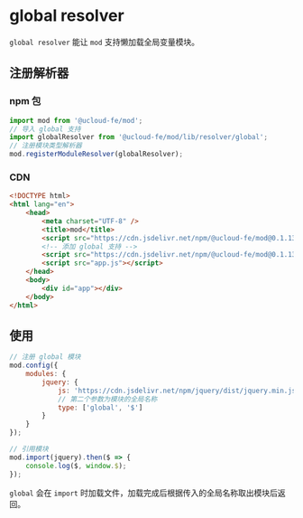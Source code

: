 # global resolver

`global resolver` 能让 `mod` 支持懒加载全局变量模块。

## 注册解析器

### npm 包

```js
import mod from '@ucloud-fe/mod';
// 导入 global 支持
import globalResolver from '@ucloud-fe/mod/lib/resolver/global';
// 注册模块类型解析器
mod.registerModuleResolver(globalResolver);
```

### CDN

```html
<!DOCTYPE html>
<html lang="en">
    <head>
        <meta charset="UTF-8" />
        <title>mod</title>
        <script src="https://cdn.jsdelivr.net/npm/@ucloud-fe/mod@0.1.13/dist/mod.min.js"></script>
        <!-- 添加 global 支持 -->
        <script src="https://cdn.jsdelivr.net/npm/@ucloud-fe/mod@0.1.13/dist/resolver-global.min.js"></script>
        <script src="app.js"></script>
    </head>
    <body>
        <div id="app"></div>
    </body>
</html>
```

## 使用

```js
// 注册 global 模块
mod.config({
    modules: {
        jquery: {
            js: 'https://cdn.jsdelivr.net/npm/jquery/dist/jquery.min.js',
            // 第二个参数为模块的全局名称
            type: ['global', '$']
        }
    }
});

// 引用模块
mod.import(jquery).then($ => {
    console.log($, window.$);
});
```

`global` 会在 `import` 时加载文件，加载完成后根据传入的全局名称取出模块后返回。
